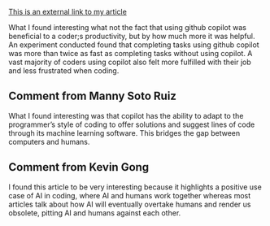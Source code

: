 [This is an external link to my article](https://voicebot.ai/2022/09/09/githubs-copilot-ai-coding-assistant-boosts-developer-productivity-and-happiness-report/)

What I found interesting what not the fact that using github copilot was beneficial to a coder;s productivity, but by how much more it was helpful. An experiment conducted found that completing tasks using github copilot was more than twice as fast as completing tasks without using copilot. A vast majority of coders using copilot also felt more fulfilled with their job and less frustrated when coding.



## Comment from Manny Soto Ruiz
What I found interesting was that copilot has the ability to adapt to the programmer’s style of coding to offer solutions and suggest lines of code through its machine learning software. This bridges the gap between computers and humans.

## Comment from Kevin Gong
I found this article to be very interesting because it highlights a positive use case of AI in coding, where AI and humans work together whereas most articles talk about how AI will eventually overtake humans and render us obsolete, pitting AI and humans against each other.
